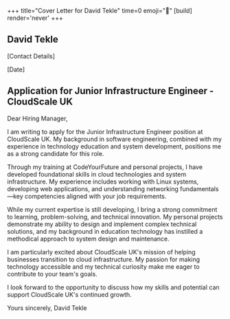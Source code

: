 +++
title="Cover Letter for David Tekle" 
time=0 
emoji="📝" 
[build]
render='never'
+++

## David Tekle

[Contact Details]

[Date]

## Application for Junior Infrastructure Engineer - CloudScale UK

Dear Hiring Manager,

I am writing to apply for the Junior Infrastructure Engineer position at CloudScale UK. My background in software engineering, combined with my experience in technology education and system development, positions me as a strong candidate for this role.

Through my training at CodeYourFuture and personal projects, I have developed foundational skills in cloud technologies and system infrastructure. My experience includes working with Linux systems, developing web applications, and understanding networking fundamentals—key competencies aligned with your job requirements.

While my current expertise is still developing, I bring a strong commitment to learning, problem-solving, and technical innovation. My personal projects demonstrate my ability to design and implement complex technical solutions, and my background in education technology has instilled a methodical approach to system design and maintenance.

I am particularly excited about CloudScale UK's mission of helping businesses transition to cloud infrastructure. My passion for making technology accessible and my technical curiosity make me eager to contribute to your team's goals.

I look forward to the opportunity to discuss how my skills and potential can support CloudScale UK's continued growth.

Yours sincerely,
David Tekle
